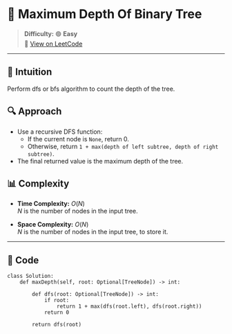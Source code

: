 
# 🧠 Maximum Depth Of Binary Tree

> **Difficulty:** 🟢 **Easy**\
> 📎 [View on LeetCode](https://leetcode.com/problems/maximum-depth-of-binary-tree/description/)

---

## 📝 Intuition

Perform dfs or bfs algorithm to count the depth of the tree.

## 🔍 Approach

- Use a recursive DFS function:
  - If the current node is `None`, return 0.
  - Otherwise, return `1 + max(depth of left subtree, depth of right subtree)`.
- The final returned value is the maximum depth of the tree.

## 📊 Complexity

- **Time Complexity:** $O(N)$  
$N$ is the number of nodes in the input tree.


- **Space Complexity:** $O(N)$  
$N$ is the number of nodes in the input tree, to store it.

---

## 🧩 Code

```python3 []
class Solution:
    def maxDepth(self, root: Optional[TreeNode]) -> int:

        def dfs(root: Optional[TreeNode]) -> int:
            if root:
                return 1 + max(dfs(root.left), dfs(root.right))
            return 0

        return dfs(root)
```

